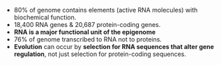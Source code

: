 - 80% of genome contains elements (active RNA molecules) with biochemical function.
- 18,400 RNA genes & 20,687 protein-coding genes.
- **RNA is a major functional unit of the epigenome**
- 76% of genome transcribed to RNA not to proteins.
- **Evolution** can occur by **selection for RNA sequences that alter gene regulation**, not just selection for protein-coding sequences.